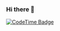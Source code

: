### Hi there 👋
[![CodeTime Badge](https://img.shields.io/endpoint?style=for-the-badge&color=096&url=https%3A%2F%2Fapi.codetime.dev%2Fshield%3Fid%3D24269%26project%3D%26in=0)](https://codetime.dev)
<!--
**SenderProds/SenderProds** is a ✨ _special_ ✨ repository because its `README.md` (this file) appears on your GitHub profile.

Here are some ideas to get you started:

- 🔭 I’m currently working on ...
- 🌱 I’m currently learning ...
- 👯 I’m looking to collaborate on ...
- 🤔 I’m looking for help with ...
- 💬 Ask me about ...
- 📫 How to reach me: ...
- 😄 Pronouns: ...
- ⚡ Fun fact: ...
-->


<!--
<h3> 🛠 &nbsp;Tech Stack</h3>
- 🌐 &nbsp;

  ![HTML5](https://img.shields.io/badge/HTML5-E34F26?style=for-the-badge&logo=html5&logoColor=white)
  ![CSS](https://img.shields.io/badge/CSS-239120?&style=for-the-badge&logo=css3&logoColor=white)
  
  ![Git](https://img.shields.io/badge/Git-F05032?style=for-the-badge&logo=git&logoColor=white)
- 💻 &nbsp;
  ![Windows](https://img.shields.io/badge/Windows-0078D6?style=for-the-badge&logo=windows&logoColor=white)
  


<br/>



<img align="left" src="https://visitor-badge.laobi.icu/badge?page_id=SenderProds" />

-->
